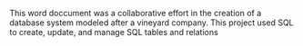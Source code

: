 This word doccument was a collaborative effort in the creation of a database system modeled after a vineyard company. This project used SQL to create, update, and manage SQL tables and relations

